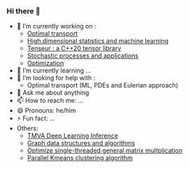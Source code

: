### Hi there 👋

- 🔭 I’m currently working on : 
  + [Optimal transport](https://github.com/axmat/optimal-transport)
  + [High dimensional statistics and machine learning](https://github.com/axmat/high-dimensional-statistics)
  + [Tenseur : a C++20 tensor library](https://github.com/axmat/Tenseur)
  + [Stochastic processes and applications](https://github.com/axmat/stochastic-process)
  + [Optimization](https://github.com/axmat/optimization)
- 🌱 I’m currently learning ...
- 🤔 I’m looking for help with :
  + Optimal transport (ML, PDEs and Eulerian approach)
- 💬 Ask me about anything
- 📫 How to reach me: ...
- 😄 Pronouns: he/him
- ⚡ Fun fact: ...
- Others:
  + [TMVA Deep Learning Inference](https://github.com/axmat/TMVAInference)
  + [Graph data structures and algorithms](https://github.com/axmat/graph-algorithms)
  + [Optimize single-threaded general matrix multplication ](https://github.com/axmat/optimize-gemm)
  + [Parallel Kmeans clustering algorithm](https://github.com/axmat/ParallelKMeans)
